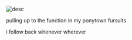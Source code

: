 ![desc](https://c.tenor.com/J5jHQpL-e4wAAAAC/lelouch-anime.gif)



pulling up to the function in my ponytown fursuits 

i follow back whenever wherever
<!--
**CRIMINOLOGISTS/CRIMINOLOGISTS** is a ✨ _special_ ✨ repository because its `README.md` (this file) appears on your GitHub profile.

Here are some ideas to get you started:

- 🔭 I’m currently working on ...
- 🌱 I’m currently learning ...
- 👯 I’m looking to collaborate on ...
- 🤔 I’m looking for help with ...
- 💬 Ask me about ...
- 📫 How to reach me: ...
- 😄 Pronouns: ...
- ⚡ Fun fact: ...
-->
